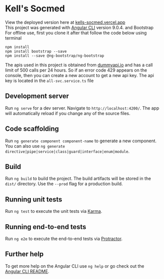 # Kell's Socmed

View the deployed version here at [kells-socmed.vercel.app](kells-socmed.vercel.app)<br>
This project was generated with [Angular CLI](https://github.com/angular/angular-cli) version 9.0.4. and Bootstrap<br>
For offline use, first you clone it after that follow the code below using terminal<br>
```
npm install
npm install bootstrap --save
npm install --save @ng-bootstrap/ng-bootstrap 
```
The apis used in this project is obtained from [dummyapi.io](https://dummyapi.io) and has a call limit of 500 calls per 24 hours. So if an error code 429 appears on the console, then you can create a new account to get a new api key. The api key is located in the `all-svc.service.ts` file 

## Development server

Run `ng serve` for a dev server. Navigate to `http://localhost:4200/`. The app will automatically reload if you change any of the source files.

## Code scaffolding

Run `ng generate component component-name` to generate a new component. You can also use `ng generate directive|pipe|service|class|guard|interface|enum|module`.

## Build

Run `ng build` to build the project. The build artifacts will be stored in the `dist/` directory. Use the `--prod` flag for a production build.

## Running unit tests

Run `ng test` to execute the unit tests via [Karma](https://karma-runner.github.io).

## Running end-to-end tests

Run `ng e2e` to execute the end-to-end tests via [Protractor](http://www.protractortest.org/).

## Further help

To get more help on the Angular CLI use `ng help` or go check out the [Angular CLI README](https://github.com/angular/angular-cli/blob/master/README.md).
